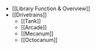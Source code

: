 - [[Library Function & Overview]]
- [[Drivetrains]]
  - [[Tank]]
  - [[Arcade]]
  - [[Mecanum]]
  - [[Octocanum]]
